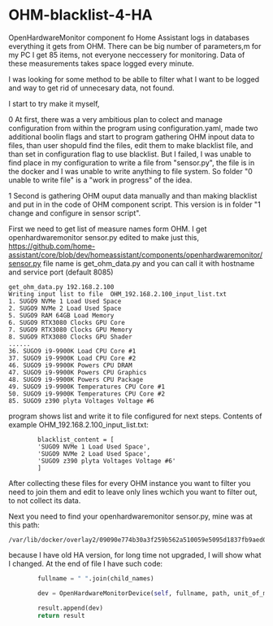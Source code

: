 # OHM-blacklist-4-HA

OpenHardwareMonitor component fo Home Assistant logs in databases everything it gets from OHM.
There can be big number of parameters,m for my PC I get 85 items, not everyone neccessery for monitoring.
Data of these measurements takes space logged every minute.

I was looking for some method to be ablle to filter what I want to be logged and way to get rid of unnecesary data, not found.

I start to try make it myself, 

0
At first, there was a very ambitious plan to colect and manage configuration from within the program using configuration.yaml,
made two additional boolin flags and start to program gathering OHM inpout data to files,
than user shopuld find the files, edit them to make blacklist file, and than set in configuration flag to use blacklist.
But I failed, I was unable to find place in my configuration to write a file from "sensor.py", the file is in the docker and I was unable to write anything to file system.
So folder "0 unable to write file" is a "work in progress" of the idea.

1
Second is gathering OHM ouput data manually and than making blacklist and put in in the code of OHM component script.
This version is in folder "1 change and configure in sensor script".

First we need to get list of measure names form OHM.
I get openhardwaremonitor sensor.py edited to make just this,
https://github.com/home-assistant/core/blob/dev/homeassistant/components/openhardwaremonitor/sensor.py
file name is get_ohm_data.py and you can call it with hostname and service port (default 8085)
```
get_ohm_data.py 192.168.2.100
Writing input list to file  OHM_192.168.2.100_input_list.txt
1. SUGO9 NVMe 1 Load Used Space
2. SUGO9 NVMe 2 Load Used Space
5. SUGO9 RAM 64GB Load Memory
6. SUGO9 RTX3080 Clocks GPU Core
7. SUGO9 RTX3080 Clocks GPU Memory
8. SUGO9 RTX3080 Clocks GPU Shader
......
36. SUGO9 i9-9900K Load CPU Core #1
37. SUGO9 i9-9900K Load CPU Core #2
46. SUGO9 i9-9900K Powers CPU DRAM
47. SUGO9 i9-9900K Powers CPU Graphics
48. SUGO9 i9-9900K Powers CPU Package
49. SUGO9 i9-9900K Temperatures CPU Core #1
50. SUGO9 i9-9900K Temperatures CPU Core #2
85. SUGO9 z390 plyta Voltages Voltage #6
```
program shows list and write it to file configured for next steps.
Contents of example OHM_192.168.2.100_input_list.txt:

```
        blacklist_content = [
        'SUGO9 NVMe 1 Load Used Space',
        'SUGO9 NVMe 2 Load Used Space',
        'SUGO9 z390 plyta Voltages Voltage #6'
        ]
```
After collecting these files for every OHM instance you want to filter
you need to join them and edit to leave only lines wchich you want to filter out, to not collect its data.


Next you need to find your openhardwaremonitor sensor.py,
mine was at this path:
```
/var/lib/docker/overlay2/09090e774b30a3f259b562a510059e5095d1837fb9aed05c8ca16edbcffd4912/merged/usr/src/homeassistant/homeassistant/components/openhardwaremonitor/sensor.py
```
because I have old HA version, for long time not upgraded, I will show what I changed.
At the end of file I have such code:
```python
        fullname = " ".join(child_names)

        dev = OpenHardwareMonitorDevice(self, fullname, path, unit_of_measurement)

        result.append(dev)
        return result
```

